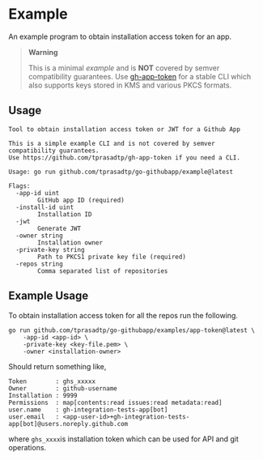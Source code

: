 # Example

An example program to obtain installation access token for an app.

> **Warning**
>
> This is a minimal _example_ and is **NOT** covered by semver compatibility guarantees.
> Use [gh-app-token] for a stable CLI which also supports keys stored in KMS and various
> PKCS formats.

## Usage

```
Tool to obtain installation access token or JWT for a Github App

This is a simple example CLI and is not covered by semver compatibility guarantees.
Use https://github.com/tprasadtp/gh-app-token if you need a CLI.

Usage: go run github.com/tprasadtp/go-githubapp/example@latest

Flags:
  -app-id uint
        GitHub app ID (required)
  -install-id uint
        Installation ID
  -jwt
        Generate JWT
  -owner string
        Installation owner
  -private-key string
        Path to PKCS1 private key file (required)
  -repos string
        Comma separated list of repositories
```

## Example Usage

To obtain installation access token for all the repos run the following.

```
go run github.com/tprasadtp/go-githubapp/examples/app-token@latest \
    -app-id <app-id> \
    -private-key <key-file.pem> \
    -owner <installation-owner>
```

Should return something like,

```
Token        : ghs_xxxxx
Owner        : github-username
Installation : 9999
Permissions  : map[contents:read issues:read metadata:read]
user.name    : gh-integration-tests-app[bot]
user.email   : <app-user-id>+gh-integration-tests-app[bot]@users.noreply.github.com
```

where `ghs_xxxx`is installation token which can be used
for API and git operations.

[gh-app-token]: https://github.com/tprasadtp/gh-app-token
